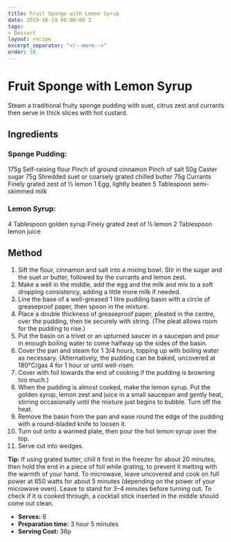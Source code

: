 ```yaml
---
title: Fruit Sponge with Lemon Syrup
date: 2019-10-19 00:00:00 Z
tags:
- Dessert
layout: recipe
excerpt_separator: "<!--more-->"
order: 10
---
```


# Fruit Sponge with Lemon Syrup

Steam a traditional fruity sponge pudding with suet, citrus zest and currants then serve in thick slices with hot custard.

<!--more-->

## Ingredients

### Sponge Pudding:
175g Self-raising flour
Pinch of ground cinnamon
Pinch of salt
50g Caster sugar
75g Shredded suet or coarsely grated chilled butter
75g Currants
Finely grated zest of &frac12; lemon
1 Egg, lightly beaten
5 Tablespoon semi-skimmed milk

### Lemon Syrup:
4 Tablespoon golden syrup
Finely grated zest of &frac12; lemon
2 Tablespoon lemon juice

## Method

1. Sift the flour, cinnamon and salt into a mixing bowl. Stir in the sugar and the suet or butter, followed by the currants and lemon zest.
2. Make a well in the middle, add the egg and the milk and mix to a soft dropping consistency, adding a little more milk if needed.
3. Line the base of a well-greased 1 litre pudding basin with a circle of greaseproof paper, then spoon in the mixture.
4. Place a double thickness of greaseproof paper, pleated in the centre, over the pudding, then tie securely with string. (The pleat allows room for the pudding to rise.)
5. Put the basin on a trivet or an upturned saucer in a saucepan and pour in enough boiling water to come halfway up the sides of the basin.
6. Cover the pan and steam for 1 3/4 hours, topping up with boiling water as necessary. (Alternatively, the pudding can be baked, uncovered at 180°C/gas 4 for 1 hour or until well-risen.
7. Cover with foil towards the end of cooking if the pudding is browning too much.)
8. When the pudding is almost cooked, make the lemon syrup. Put the golden syrup, lemon zest and juice in a small saucepan and gently heat, stirring occasionally until the mixture just begins to bubble. Turn off the heat.
9. Remove the basin from the pan and ease round the edge of the pudding with a round-bladed knife to loosen it.
10. Turn out onto a warmed plate, then pour the hot lemon syrup over the top.
11. Serve cut into wedges.

**Tip:** If using grated butter, chill it first in the freezer for about 20 minutes, then hold the end in a piece of foil while grating, to prevent it melting with the warmth of your hand. To microwave, leave uncovered and cook on full power at 650 watts for about 5 minutes (depending on the power of your microwave oven). Leave to stand for 3–4 minutes before turning out. To check if it is cooked through, a cocktail stick inserted in the middle should come out clean.

- **Serves:** 6
- **Preparation time:** 3 hour 5 minutes
- **Serving Cost:** 36p
